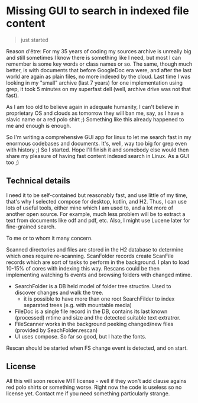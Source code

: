 # Missing GUI to search in indexed file content

> just started

Reason d'être: For my 35 years of coding my sources archive is unreally big and still sometimes
I know there is something like I need, but most I can remember is some key words or class names
or so. The same, though much better, is with documents that before GoogleDoc era were, and after
the last world are again as plain files, no more indexed by the cloud. Last time I was looking in my "small"
archive (last 7 years) for one implementation using grep, it took 5 minutes on my superfast dell (well, archive
drive was not that fast).

As I am too old to believe again in adequate humanity, I can't believe in proprietary OS and
clouds as tomorrow they will ban me, say, as I have a slavic name or a red polo shirt ;) Something like this already happened to me and enough is enough.

So I'm writing a comprehensive GUI app for linux to let me search fast in my enormous codebases and 
documents. It's, well, way too big for grep even with history ;) So I started. Hope I'll finish it and somebody else would then share my pleasure of having fast content indexed search in Linux. As a GUI too ;)

## Technical details

I need it to be self-contained but reasonably fast, and use little of my time, that's why I selected compose for desktop, kotlin, and H2. Thus, I can use lots of useful tools, either mine which I am used to, and a lot more of another open source. For example, much less problem will be to extract a text from documents like odf and pdf, etc. Also, I might use Lucene later for fine-grained search. 

To me or to whom it many concern.

Scanned directories and files are stored in the H2 database to determine which ones require re-scanning.
ScanFolder records create ScanFile records which are sort of tasks to perform in the background. I plan to load 10-15% of cores with indexing this way. Rescans could be then implementing watching fs events and browsing folders with changed mtime.

- SearchFolder is a DB held model of folder tree structire. Used to discover changes and walk the tree.
  - it is possible to have more than one root SearchFilder to index separated trees (e.g. with mountable media)
- FileDoc is a single file record in the DB, contains its last known (processed) mtime and size and the detected suitable text extratror.
- FileScanner works in the background peeking changed/new files (provided by SeachFolder.rescan)
- UI uses compose. So far so good, but I hate the fonts.

Rescan should be started when FS change event is detected, and on start.

## License

All this will soon receive MIT license - well if they won't add clause agains red polo shirts or something worse. Right now the code is useless so no license yet. Contact me if you need something particularly strange.